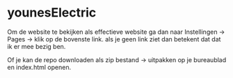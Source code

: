 # younesElectric
Om de website te bekijken als effectieve website ga dan naar Instellingen -> Pages -> klik op de bovenste link.
als je geen link ziet dan betekent dat dat ik er mee bezig ben.

Of je kan de repo downloaden als zip bestand -> uitpakken op je bureaublad en index.html openen.
